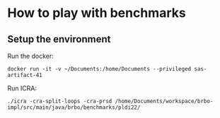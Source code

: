 # How to play with benchmarks

## Setup the environment

Run the docker:
```
docker run -it -v ~/Documents:/home/Documents --privileged sas-artifact-41 
```

Run ICRA:
```
./icra -cra-split-loops -cra-prsd /home/Documents/workspace/brbo-impl/src/main/java/brbo/benchmarks/pldi22/
```